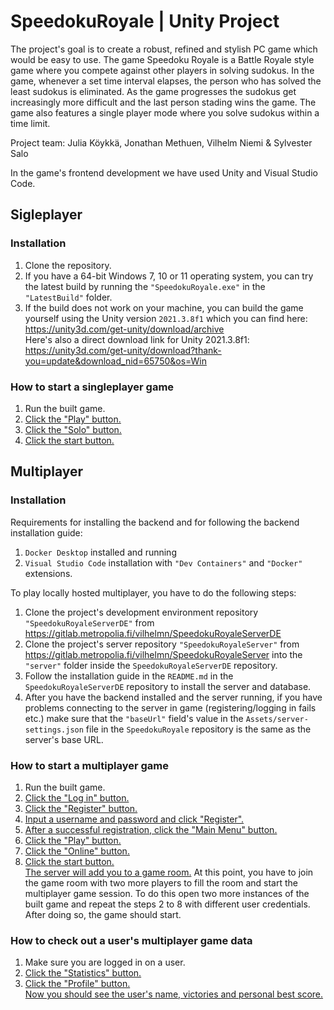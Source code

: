 # SpeedokuRoyale | Unity Project

The project's goal is to create a robust, refined and stylish PC game which would be easy to use. The game Speedoku Royale is a Battle Royale style game where you compete against other players in solving sudokus. In the game, whenever a set time interval elapses, the person who has solved the least sudokus is eliminated. As the game progresses the sudokus get increasingly more difficult and the last person stading wins the game. The game also features a single player mode where you solve sudokus within a time limit.

Project team: Julia Köykkä, Jonathan Methuen, Vilhelm Niemi & Sylvester Salo

In the game's frontend development we have used Unity and Visual Studio Code.

## Sigleplayer

### Installation

1. Clone the repository.
2. If you have a 64-bit Windows 7, 10 or 11 operating system, you can try the latest build by running the `"SpeedokuRoyale.exe"` in the `"LatestBuild"` folder.
3. If the build does not work on your machine, you can build the game yourself using the Unity version `2021.3.8f1` which you can find here: https://unity3d.com/get-unity/download/archive   
Here's also a direct download link for Unity 2021.3.8f1: https://unity3d.com/get-unity/download?thank-you=update&download_nid=65750&os=Win
### How to start a singleplayer game

1. Run the built game.
2. [Click the "Play" button.](GuideImages/PressPlay.png)
2. [Click the "Solo" button.](GuideImages/PressSolo.png)
2. [Click the start button.](GuideImages/ClickToStart.png)

## Multiplayer

### Installation

Requirements for installing the backend and for following the backend installation guide:
1. `Docker Desktop` installed and running
2. `Visual Studio Code` installation with `"Dev Containers"` and `"Docker"` extensions.

To play locally hosted multiplayer, you have to do the following steps:
1. Clone the project's development environment repository `"SpeedokuRoyaleServerDE"` from https://gitlab.metropolia.fi/vilhelmn/SpeedokuRoyaleServerDE
2. Clone the project's server repository `"SpeedokuRoyaleServer"` from https://gitlab.metropolia.fi/vilhelmn/SpeedokuRoyaleServer into the `"server"` folder inside the `SpeedokuRoyaleServerDE` repository.
3. Follow the installation guide in the `README.md` in the `SpeedokuRoyaleServerDE` repository to install the server and database.
4. After you have the backend installed and the server running, if you have problems connecting to the server in game (registering/logging in fails etc.) make sure that the `"baseUrl"` field's value in the `Assets/server-settings.json` file in the `SpeedokuRoyale` repository is the same as the server's base URL.
### How to start a multiplayer game

1. Run the built game.
2. [Click the "Log in"   button.](GuideImages/LogIn.png)
3. [Click the "Register" button.](GuideImages/Register.png)
4. [Input a username and password and click "Register".](GuideImages/CreateUser.png)
5. [After a successful registration, click the "Main Menu" button.](GuideImages/ReturnToMainMenu.png)
6. [Click the "Play" button.](GuideImages/PressPlay.png)
7. [Click the "Online" button.](GuideImages/Online.png)
8. [Click the start button.](GuideImages/ClickToStart.png)   
[The server will add you to a game room.](GuideImages/WaitForGame.png) At this point, you have to join the game room with two more players to fill the room and start the multiplayer game session. To do this open two more instances of the built game and repeat the steps 2 to 8 with different user credentials. After doing so, the game should start.

### How to check out a user's multiplayer game data

1. Make sure you are logged in on a user.
2. [Click the "Statistics" button.](GuideImages/Statistics.png)
3. [Click the "Profile" button.](GuideImages/Profile.png)   
[Now you should see the user's name, victories and personal best score.](GuideImages/UserData.png)